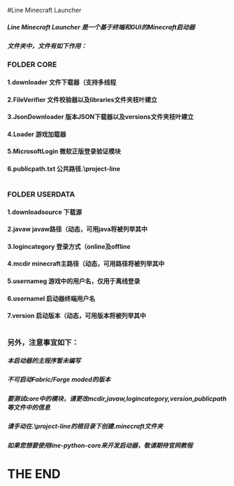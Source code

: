 #Line Minecraft Launcher
#####  Line Minecraft Launcher 是一个基于终端和GUI的Minecraft启动器

##### 文件夹中，文件有如下作用：
### FOLDER CORE
#### 
#### 1.downloader 文件下载器（支持多线程
#### 2.FileVerifier 文件校验器以及libraries文件夹枝叶建立
#### 3.JsonDownloader 版本JSON下载器以及versions文件夹枝叶建立
#### 4.Loader 游戏加载器
#### 5.MicrosoftLogin 微软正版登录验证模块
#### 6.publicpath.txt 公共路径.\project-line
#
### FOLDER USERDATA
#### 1.downloadsource 下载源
#### 2.javaw javaw路径（动态，可用java将被列举其中
#### 3.logincategory 登录方式（online及offline
#### 4.mcdir minecraft主路径（动态，可用路径将被列举其中
#### 5.usernameg 游戏中的用户名，仅用于离线登录
#### 6.usernamel 启动器终端用户名
#### 7.version 启动版本（动态，可用版本将被列举其中
#
### 另外，注意事宜如下：
##### 本启动器的主程序暂未编写
##### 不可启动Fabric/Forge moded的版本
##### 要测试core中的模块，请更改mcdir,javaw,logincategory,version,publicpath等文件中的信息
##### 请手动在.\project-line的根目录下创建.minecraft文件夹
##### 如果您想要使用line-python-core来开发启动器，敬请期待官网教程

# THE END